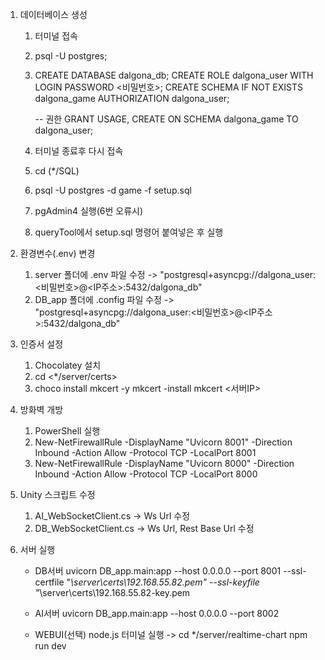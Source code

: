 1) 데이터베이스 생성
    1.  터미널 접속
    2.  psql -U postgres;
    3.  CREATE DATABASE dalgona_db;
        CREATE ROLE dalgona_user WITH LOGIN PASSWORD <비밀번호>;
        CREATE SCHEMA IF NOT EXISTS dalgona_game AUTHORIZATION dalgona_user;

        -- 권한
        GRANT USAGE, CREATE ON SCHEMA dalgona_game TO dalgona_user;

    4.  터미널 종료후 다시 접속
    5.  cd (*/SQL)
    6.  psql -U postgres -d game -f setup.sql

    7.  pgAdmin4 실행(6번 오류시)
    8.  queryTool에서 setup.sql 명령어 붙여넣은 후 실행


2) 환경변수(.env) 변경
    1.  server 폴더에 .env 파일 수정 -> "postgresql+asyncpg://dalgona_user:<비밀번호>@<IP주소>:5432/dalgona_db"
    2.  DB_app 폴더에 .config 파일 수정 -> "postgresql+asyncpg://dalgona_user:<비밀번호>@<IP주소>:5432/dalgona_db"
    

3) 인증서 설정
    1.  Chocolatey 설치
    2.  cd <*/server/certs>
    3.  choco install mkcert -y
        mkcert -install
        mkcert <서버IP>

4) 방화벽 개방
    1.  PowerShell 실행
    2.  New-NetFirewallRule -DisplayName "Uvicorn 8001" -Direction Inbound -Action Allow -Protocol TCP -LocalPort 8001
    3.  New-NetFirewallRule -DisplayName "Uvicorn 8000" -Direction Inbound -Action Allow -Protocol TCP -LocalPort 8000

5) Unity 스크립트 수정
    1. AI_WebSocketClient.cs -> Ws Url 수정
    2. DB_WebSocketClient.cs -> Ws Url, Rest Base Url 수정


6) 서버 실행
    - DB서버
        uvicorn DB_app.main:app --host 0.0.0.0 --port 8001 --ssl-certfile "*\server\certs\192.168.55.82.pem" --ssl-keyfile  "*\server\certs\192.168.55.82-key.pem

    - AI서버
        uvicorn DB_app.main:app --host 0.0.0.0 --port 8002

    - WEBUI(선택)
        node.js 터미널 실행 ->
        cd */server/realtime-chart
        npm run dev
